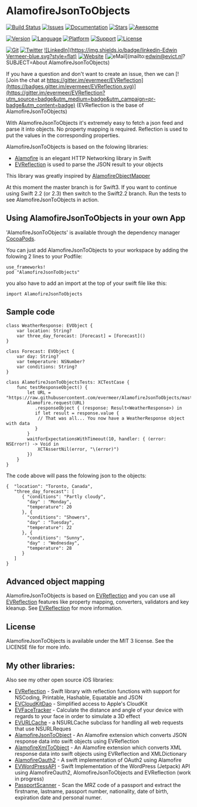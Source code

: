 # AlamofireJsonToObjects

<!---
 [![Circle CI](https://img.shields.io/circleci/project/evermeer/AlamofireJsonToObjects.svg?style=flat)](https://circleci.com/gh/evermeer/AlamofireJsonToObjects)
 -->
[![Build Status](https://travis-ci.org/evermeer/AlamofireJsonToObjects.svg?branch=master)](https://travis-ci.org/evermeer/AlamofireJsonToObjects)
[![Issues](https://img.shields.io/github/issues-raw/evermeer/AlamofireJsonToObjects.svg?style=flat)](https://github.com/evermeer/AlamofireJsonToObjects/issues)
[![Documentation](https://img.shields.io/badge/documented-100%-brightgreen.svg?style=flat)](http://cocoadocs.org/docsets/AlamofireJsonToObjects)
[![Stars](https://img.shields.io/github/stars/evermeer/AlamofireJsonToObjects.svg?style=flat)](https://github.com/evermeer/AlamofireJsonToObjects/stargazers)
[![Awesome](https://cdn.rawgit.com/sindresorhus/awesome/d7305f38d29fed78fa85652e3a63e154dd8e8829/media/badge.svg)](https://github.com/matteocrippa/awesome-swift#json)

[![Version](https://img.shields.io/cocoapods/v/AlamofireJsonToObjects.svg?style=flat)](http://cocoadocs.org/docsets/AlamofireJsonToObjects)
[![Language](https://img.shields.io/badge/language-swift3-f48041.svg?style=flat)](https://developer.apple.com/swift)
[![Platform](https://img.shields.io/cocoapods/p/AlamofireJsonToObjects.svg?style=flat)](http://cocoadocs.org/docsets/AlamofireJsonToObjects)
[![Support](https://img.shields.io/badge/support-iOS%208%2B%20|%20OSX%2010.9+%20|%20WOS%202+-blue.svg?style=flat)](https://www.apple.com/nl/ios/)
[![License](https://img.shields.io/cocoapods/l/AlamofireJsonToObjects.svg?style=flat)](http://cocoadocs.org/docsets/AlamofireJsonToObjects)

[![Git](https://img.shields.io/badge/GitHub-evermeer-blue.svg?style=flat)](https://github.com/evermeer)
[![Twitter](https://img.shields.io/badge/twitter-@evermeer-blue.svg?style=flat)](http://twitter.com/evermeer)
[![LinkedIn](https://img.shields.io/badge/linkedin-Edwin Vermeer-blue.svg?style=flat)](http://nl.linkedin.com/in/evermeer/en)
[![Website](https://img.shields.io/badge/website-evict.nl-blue.svg?style=flat)](http://evict.nl)
[![eMail](https://img.shields.io/badge/email-edwin@evict.nl-blue.svg?style=flat)](mailto:edwin@evict.nl?SUBJECT=About AlamofireJsonToObjects)

If you have a question and don't want to create an issue, then we can [![Join the chat at https://gitter.im/evermeer/EVReflection](https://badges.gitter.im/evermeer/EVReflection.svg)](https://gitter.im/evermeer/EVReflection?utm_source=badge&utm_medium=badge&utm_campaign=pr-badge&utm_content=badge) (EVReflection is the base of AlamofireJsonToObjects)

With AlamofireJsonToObjects it's extremely easy to fetch a json feed and parse it into objects. No property mapping is required. Reflection is used to put the values in the corresponding properties.

AlamofireJsonToObjects is based on the folowing libraries:
- [Alamofire](https://github.com/Alamofire/Alamofire) is an elegant HTTP Networking library in Swift
- [EVReflection](https://github.com/evermeer/EVReflection) is used to parse the JSON result to your objects

This library was greatly inspired by [AlamofireObjectMapper](https://github.com/tristanhimmelman/AlamofireObjectMapper)

At this moment the master branch is for Swift3. If you want to continue using Swift 2.2 (or 2.3) then switch to the Swift2.2 branch.
Run the tests to see AlamofireJsonToObjects in action.

## Using AlamofireJsonToObjects in your own App 

'AlamofireJsonToObjects' is available through the dependency manager [CocoaPods](http://cocoapods.org). 

You can just add AlamofireJsonToObjects to your workspace by adding the folowing 2 lines to your Podfile:

```
use_frameworks!
pod "AlamofireJsonToObjects"
```

you also have to add an import at the top of your swift file like this:

```
import AlamofireJsonToObjects
```

## Sample code

```
class WeatherResponse: EVObject {
    var location: String?
    var three_day_forecast: [Forecast] = [Forecast]()
}

class Forecast: EVObject {
    var day: String?
    var temperature: NSNumber?
    var conditions: String?
}

class AlamofireJsonToObjectsTests: XCTestCase {
    func testResponseObject() {
        let URL = "https://raw.githubusercontent.com/evermeer/AlamofireJsonToObjects/master/AlamofireJsonToObjectsTests/sample_json"
        Alamofire.request(URL)
           .responseObject { (response: Result<WeatherResponse>) in
           if let result = response.value {
            // That was all... You now have a WeatherResponse object with data
           }
        }
        waitForExpectationsWithTimeout(10, handler: { (error: NSError!) -> Void in
            XCTAssertNil(error, "\(error)")
        })
    }
}
```

The code above will pass the folowing json to the objects:

```
{  "location": "Toronto, Canada",    
   "three_day_forecast": [
      { "conditions": "Partly cloudy",
        "day" : "Monday",
        "temperature": 20 
      }, { 
        "conditions": "Showers",
        "day" : "Tuesday",
        "temperature": 22 
      }, { 
        "conditions": "Sunny",
        "day" : "Wednesday",
        "temperature": 28 
      }
   ]
}
```

## Advanced object mapping
AlamofireJsonToObjects is based on [EVReflection](https://github.com/evermeer/EVReflection) and you can use all [EVReflection](https://github.com/evermeer/EVReflection) features like property mapping, converters, validators and key kleanup. See [EVReflection](https://github.com/evermeer/EVReflection) for more information.

## License

AlamofireJsonToObjects is available under the MIT 3 license. See the LICENSE file for more info.

## My other libraries:
Also see my other open source iOS libraries:

- [EVReflection](https://github.com/evermeer/EVReflection) - Swift library with reflection functions with support for NSCoding, Printable, Hashable, Equatable and JSON 
- [EVCloudKitDao](https://github.com/evermeer/EVCloudKitDao) - Simplified access to Apple's CloudKit
- [EVFaceTracker](https://github.com/evermeer/EVFaceTracker) - Calculate the distance and angle of your device with regards to your face in order to simulate a 3D effect
- [EVURLCache](https://github.com/evermeer/EVURLCache) - a NSURLCache subclass for handling all web requests that use NSURLReques
- [AlamofireJsonToObject](https://github.com/evermeer/AlamofireJsonToObjects) - An Alamofire extension which converts JSON response data into swift objects using EVReflection
- [AlamofireXmlToObject](https://github.com/evermeer/AlamofireXmlToObjects) - An Alamofire extension which converts XML response data into swift objects using EVReflection and XMLDictionary
- [AlamofireOauth2](https://github.com/evermeer/AlamofireOauth2) - A swift implementation of OAuth2 using Alamofire
- [EVWordPressAPI](https://github.com/evermeer/EVWordPressAPI) - Swift Implementation of the WordPress (Jetpack) API using AlamofireOauth2, AlomofireJsonToObjects and EVReflection (work in progress)
- [PassportScanner](https://github.com/evermeer/PassportScanner) - Scan the MRZ code of a passport and extract the firstname, lastname, passport number, nationality, date of birth, expiration date and personal numer.

